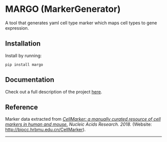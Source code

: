 # MARGO (MarkerGenerator)

A tool that generates yaml cell type marker which maps cell types to gene expression.    

## Installation

Install by running:
```
pip install margo 
```

## Documentation

Check out a full description of the project [here](https://camlab-bioml.github.io/margo/).

## Reference

Marker data extracted from *[CellMarker: a manually curated resource of cell markers in human and mouse.](https://academic.oup.com/nar/article/47/D1/D721/5115823) Nucleic Acids Research. 2018.* (Website: http://biocc.hrbmu.edu.cn/CellMarker).

---------------------------------------
